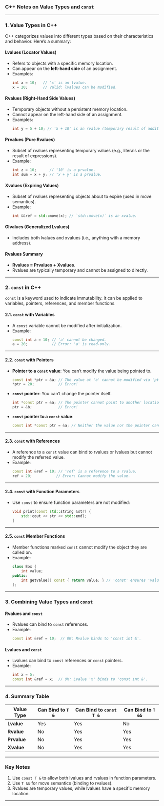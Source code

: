 ### **C++ Notes on Value Types and `const`**

---

### **1. Value Types in C++**

C++ categorizes values into different types based on their characteristics and behavior. Here’s a summary:

#### **Lvalues (Locator Values)**
- Refers to objects with a specific memory location.
- Can appear on the **left-hand side** of an assignment.
- Examples:
  ```cpp
  int x = 10;   // 'x' is an lvalue.
  x = 20;       // Valid: lvalues can be modified.
  ```

#### **Rvalues (Right-Hand Side Values)**
- Temporary objects without a persistent memory location.
- Cannot appear on the left-hand side of an assignment.
- Examples:
  ```cpp
  int y = 5 + 10; // '5 + 10' is an rvalue (temporary result of addition).
  ```

#### **Prvalues (Pure Rvalues)**
- Subset of rvalues representing temporary values (e.g., literals or the result of expressions).
- Example:
  ```cpp
  int z = 10;      // '10' is a prvalue.
  int sum = x + y; // 'x + y' is a prvalue.
  
  ```

#### **Xvalues (Expiring Values)**
- Subset of rvalues representing objects about to expire (used in move semantics).
- Example:
  ```cpp
  int &&ref = std::move(x); // `std::move(x)` is an xvalue.
  ```

#### **Glvalues (Generalized Lvalues)**
- Includes both lvalues and xvalues (i.e., anything with a memory address).

#### **Rvalues Summary**
- **Rvalues = Prvalues + Xvalues**.
- Rvalues are typically temporary and cannot be assigned to directly.

---

### **2. `const` in C++**

`const` is a keyword used to indicate immutability. It can be applied to variables, pointers, references, and member functions.

#### **2.1. `const` with Variables**
- A `const` variable cannot be modified after initialization.
- Example:
  ```cpp
  const int a = 10; // 'a' cannot be changed.
  a = 20;           // Error: 'a' is read-only.
  ```

---

#### **2.2. `const` with Pointers**
- **Pointer to a `const` value**: You can’t modify the value being pointed to.
  ```cpp
  const int *ptr = &a; // The value at 'a' cannot be modified via 'ptr'.
  *ptr = 20;           // Error!
  ```

- **`const` pointer**: You can’t change the pointer itself.
  ```cpp
  int *const ptr = &a; // The pointer cannot point to another location.
  ptr = &b;            // Error!
  ```

- **`const` pointer to a `const` value**:
  ```cpp
  const int *const ptr = &a; // Neither the value nor the pointer can change.
  ```

---

#### **2.3. `const` with References**
- A reference to a `const` value can bind to rvalues or lvalues but cannot modify the referred value.
- Example:
  ```cpp
  const int &ref = 10; // 'ref' is a reference to a rvalue.
  ref = 20;           // Error: Cannot modify the value.
  ```

---

#### **2.4. `const` with Function Parameters**
- Use `const` to ensure function parameters are not modified:
  ```cpp
  void print(const std::string &str) {
      std::cout << str << std::endl;
  }
  ```

---

#### **2.5. `const` Member Functions**
- Member functions marked `const` cannot modify the object they are called on.
- Example:
  ```cpp
  class Box {
      int value;
  public:
      int getValue() const { return value; } // 'const' ensures 'value' is read-only.
  };
  ```

---

### **3. Combining Value Types and `const`**

#### Rvalues and `const`
- Rvalues can bind to `const` references.
- Example:
  ```cpp
  const int &ref = 10;  // OK: Rvalue binds to 'const int &'.
  ```

#### Lvalues and `const`
- Lvalues can bind to `const` references or `const` pointers.
- Example:
  ```cpp
  int x = 5;
  const int &ref = x;  // OK: Lvalue 'x' binds to 'const int &'.
  ```

---

### **4. Summary Table**

| **Value Type**       | **Can Bind to `T &`** | **Can Bind to `const T &`** | **Can Bind to `T &&`** |
|-----------------------|-----------------------|-----------------------------|-------------------------|
| **Lvalue**            | Yes                  | Yes                         | No                      |
| **Rvalue**            | No                   | Yes                         | Yes                     |
| **Prvalue**           | No                   | Yes                         | Yes                     |
| **Xvalue**            | No                   | Yes                         | Yes                     |

---

### **Key Notes**
1. Use `const T &` to allow both lvalues and rvalues in function parameters.
2. Use `T &&` for move semantics (binding to rvalues).
3. Rvalues are temporary values, while lvalues have a specific memory location.

---

